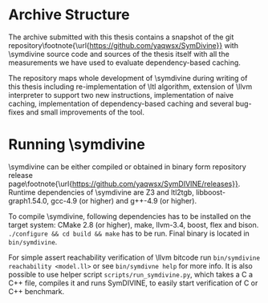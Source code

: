 # Archive Structure

The archive submitted with this thesis contains a snapshot of the git repository\footnote{\url{https://github.com/yaqwsx/SymDivine}} with
\symdivine source code and sources of the thesis itself with all the
measurements we have used to evaluate dependency-based caching.

The repository maps whole development of \symdivine during writing of this
thesis including re-implementation of \ltl algorithm, extension of \llvm
interpreter to support two new instructions, implementation of naive caching,
implementation of dependency-based caching and several bug-fixes and small
improvements of the tool.

# Running \symdivine

\symdivine can be either compiled or obtained in binary form repository
release page\footnote{\url{https://github.com/yaqwsx/SymDIVINE/releases}}.
Runtime dependencies of \symdivine are Z3 and ltl2tgb, libboost-graph1.54.0,
gcc-4.9 (or higher) and g++-4.9 (or higher).

To compile \symdivine, following dependencies has to be installed on the target
system: CMake 2.8 (or higher), make, llvm-3.4, boost, flex and bison.
`./configure && cd build && make` has to be run. Final binary is located in
`bin/symdivine`.

For simple assert reachability verification of \llvm bitcode run `bin/symdivine
reachability <model.ll>` or see `bin/symdivne help` for more info. It is also
possible to use helper script `scripts/run_symdivine.py`, which takes a C a C++
file, compiles it and runs SymDIVINE, to easily start verification of C or C++
benchmark.

